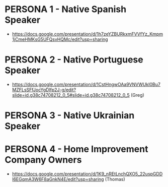# PERSONA 1 - Native Spanish Speaker  
- https://docs.google.com/presentation/d/1h7zeYZBURkxmFVVfYz_Kmpm1jCmeHMKsG5UFQsvHQMc/edit?usp=sharing
# PERSONA 2 - Native Portuguese Speaker 
- https://docs.google.com/presentation/d/1CstHngwOAa9VNVWUkI0Bu7MZFLsSFfJocYgDlfp2J-g/edit?slide=id.g38c74708212_0_5#slide=id.g38c74708212_0_5 (Greg)
# PERSONA 3 - Native Ukrainian Speaker 
# PERSONA 4 - Home Improvement Company Owners
- https://docs.google.com/presentation/d/1K9_nREtLnchQXO5_22uspGDDl6EGqmA3W6F8aGnkN4E/edit?usp=sharing (Thomas)
